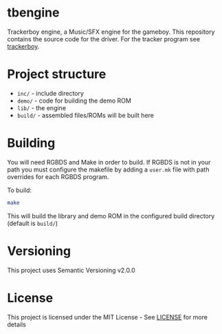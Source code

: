 # tbengine

Trackerboy engine, a Music/SFX engine for the gameboy. This repository contains the source code for the driver.
For the tracker program see [trackerboy][trackerboy-link].

# Project structure

* `inc/` - include directory
* `demo/` - code for building the demo ROM
* `lib/` - the engine
* `build/` - assembled files/ROMs will be built here

# Building

You will need RGBDS and Make in order to build. If RGBDS is not in your path you must configure
the makefile by adding a `user.mk` file with path overrides for each RGBDS program.

To build:
```sh
make
```
This will build the library and demo ROM in the configured build directory (default is `build/`)


# Versioning

This project uses Semantic Versioning v2.0.0

# License

This project is licensed under the MIT License - See [LICENSE](LICENSE) for more details

[trackerboy-link]: https://github.com/stoneface86/trackerboy
